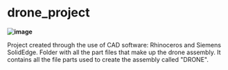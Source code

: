 # drone_project
 __________________![image](https://github.com/SimoPecoS/drone_project/assets/152620994/74aa7fd5-4065-4ee2-866f-71939adb84e3)__________________

Project created through the use of CAD software: Rhinoceros and Siemens SolidEdge. Folder with all the part files that make up the drone assembly.
It contains all the file parts used to create the assembly called "DRONE".


